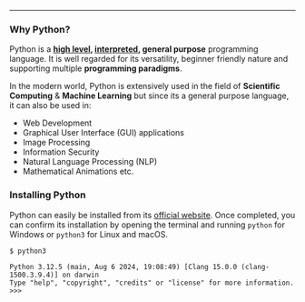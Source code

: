 ------------------------------------------------------------------------

### Why Python?

Python is a **[high level](/Resources/Vocabulary#High-Level%20Languages), [interpreted](/Resources/Vocabulary#Interpreter), general purpose** programming language. It is well regarded for its versatility, beginner friendly nature and supporting multiple **programming paradigms**. 

In the modern world, Python is extensively used in the field of **Scientific Computing** & **Machine Learning** but since its a general purpose language, it can also be used in:

- Web Development 
- Graphical User Interface (GUI) applications
- Image Processing
- Information Security
- Natural Language Processing (NLP)
- Mathematical Animations etc.

### Installing Python

Python can easily be installed from its [official website](https://www.python.org/downloads/). Once completed, you can confirm its installation by opening the terminal and running `python` for Windows or `python3` for Linux and macOS.

```
$ python3

Python 3.12.5 (main, Aug 6 2024, 19:08:49) [Clang 15.0.0 (clang-1500.3.9.4)] on darwin
Type "help", "copyright", "credits" or "license" for more information.
>>> 
```